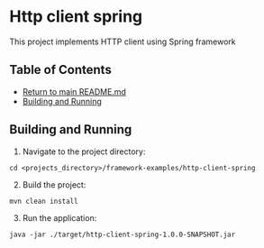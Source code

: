 # Http client spring

This project implements HTTP client using Spring framework

## Table of Contents

* [Return to main README.md](../README.md#project-framework-examples)
* [Building and Running](#building-and-running)

## Building and Running

1. Navigate to the project directory:

```
cd <projects_directory>/framework-examples/http-client-spring
```

2. Build the project:

```
mvn clean install
```

3. Run the application:

```
java -jar ./target/http-client-spring-1.0.0-SNAPSHOT.jar
```
